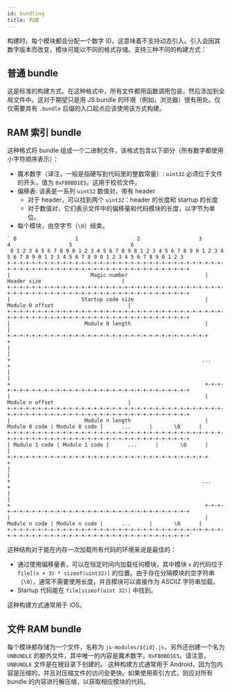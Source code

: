 ```yaml
---
id: bundling
title: 构建
---
```


构建时，每个模块都会分配一个数字 ID，这意味着不支持动态引入。引入会因其数字版本而改变，模块可能以不同的格式存储。支持三种不同的构建方式：

## 普通 bundle

这是标准的构建方式。在这种格式中，所有文件都用函数调用包装，然后添加到全局文件中。这对于期望只是用 JS bundle 的环境（例如，浏览器）很有用处。仅仅需要具有 `.bundle` 后缀的入口起点应该使用该方式构建。

## RAM 索引 bundle

这种格式将 bundle 组成一个二进制文件，该格式包含以下部分（所有数字都使用小字符顺序表示）：

* 魔术数字（译注，一般是指硬写到代码里的整数常量）: `uint32` 必须位于文件的开头，值为 `0xFB0BD1E5`。这用于校验文件。
* 偏移表: 该表是一系列 `uint32` 数值对，带有 header
    * 对于 header，可以找到两个 `uint32`：header 的长度和 startup 的长度
    * 对于数值对，它们表示文件中的偏移量和代码模块的长度，以字节为单位。
* 每个模块，由空字节（`\0`）结束。

```
` 0                   1                   2                   3                   4                   5                   6
 0 1 2 3 4 5 6 7 8 9 0 1 2 3 4 5 6 7 8 9 0 1 2 3 4 5 6 7 8 9 0 1 2 3 4 5 6 7 8 9 0 1 2 3 4 5 6 7 8 9 0 1 2 3 4 5 6 7 8 9 0 1 2 3
+-+-+-+-+-+-+-+-+-+-+-+-+-+-+-+-+-+-+-+-+-+-+-+-+-+-+-+-+-+-+-+-+-+-+-+-+-+-+-+-+-+-+-+-+-+-+-+-+-+-+-+-+-+-+-+-+-+-+-+-+-+-+-+-+
|                          Magic number                         |                          Header size                          |
+-+-+-+-+-+-+-+-+-+-+-+-+-+-+-+-+-+-+-+-+-+-+-+-+-+-+-+-+-+-+-+-+-+-+-+-+-+-+-+-+-+-+-+-+-+-+-+-+-+-+-+-+-+-+-+-+-+-+-+-+-+-+-+-+
|                       Startup code size                       |                        Module 0 offset                        |
+-+-+-+-+-+-+-+-+-+-+-+-+-+-+-+-+-+-+-+-+-+-+-+-+-+-+-+-+-+-+-+-+-+-+-+-+-+-+-+-+-+-+-+-+-+-+-+-+-+-+-+-+-+-+-+-+-+-+-+-+-+-+-+-+
|                        Module 0 length                        |                                                               |
+-+-+-+-+-+-+-+-+-+-+-+-+-+-+-+-+-+-+-+-+-+-+-+-+-+-+-+-+-+-+-+-+                                                               +
|                                                                                                                               |
+                                                              ...                                                              +
|                                                                                                                               |
+                                                               +-+-+-+-+-+-+-+-+-+-+-+-+-+-+-+-+-+-+-+-+-+-+-+-+-+-+-+-+-+-+-+-+
|                                                               |                        Module n offset                        |
+-+-+-+-+-+-+-+-+-+-+-+-+-+-+-+-+-+-+-+-+-+-+-+-+-+-+-+-+-+-+-+-+-+-+-+-+-+-+-+-+-+-+-+-+-+-+-+-+-+-+-+-+-+-+-+-+-+-+-+-+-+-+-+-+
|                        Module n length                        | Module 0 code | Module 0 code |      ...      |       \0      |
+-+-+-+-+-+-+-+-+-+-+-+-+-+-+-+-+-+-+-+-+-+-+-+-+-+-+-+-+-+-+-+-+-+-+-+-+-+-+-+-+-+-+-+-+-+-+-+-+-+-+-+-+-+-+-+-+-+-+-+-+-+-+-+-+
| Module 1 code | Module 1 code |      ...      |       \0      |                                                               |
+-+-+-+-+-+-+-+-+-+-+-+-+-+-+-+-+-+-+-+-+-+-+-+-+-+-+-+-+-+-+-+-+                                                               +
|                                                                                                                               |
+                                                              ...                                                              +
|                                                                                                                               |
+                                                               +-+-+-+-+-+-+-+-+-+-+-+-+-+-+-+-+-+-+-+-+-+-+-+-+-+-+-+-+-+-+-+-+
|                                                               | Module n code | Module n code |      ...      |       \0      |
+-+-+-+-+-+-+-+-+-+-+-+-+-+-+-+-+-+-+-+-+-+-+-+-+-+-+-+-+-+-+-+-+-+-+-+-+-+-+-+-+-+-+-+-+-+-+-+-+-+-+-+-+-+-+-+-+-+-+-+-+-+-+-+-+`
```

这种结构对于能在内存一次加载所有代码的环境来说是最佳的：

* 通过使用偏移量表，可以在恒定时间内加载任何模块，其中模块 `x` 的代码位于 `file[(x + 3) * sizeof(uint32)]` 的位置。由于存在分隔模块的空字符串（`\0`），通常不需要使用长度，并且模块可以直接作为 ASCIIZ 字符串加载。
* Startup 代码能在 `file[sizeof(uint 32)]` 中找到。

这种构建方式通常用于 iOS。

## 文件 RAM bundle

每个模块都存储为一个文件，名称为 `js-modules/${id}.js`，另外还创建一个名为 `UNBUNDLE` 的额外文件，其中唯一的内容是魔术数字，`0xFB0BD1E5`。请注意，`UNBUNDLE` 文件是在根目录下创建的。
这种构建方式通常用于 Android，因为包内容是压缩的，并且对压缩文件的访问会更快。如果使用索引方式，则应对所有 bundle 的内容进行解压缩，以获取相应模块的代码。
